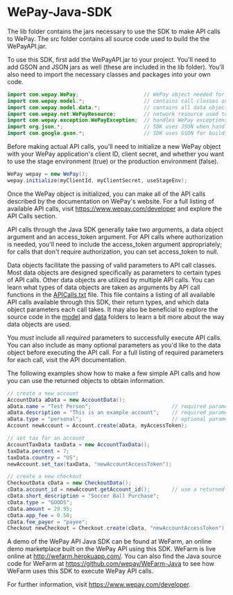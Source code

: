 WePay-Java-SDK
================================

The lib folder contains the jars necessary to use the SDK to make API calls to WePay. The src folder contains all source code used to build the the WePayAPI.jar. 

To use this SDK, first add the WePayAPI.jar to your project. You'll need to add GSON and JSON jars as well (these are included in the lib folder). You'll also need to import the necessary classes and packages into your own code. 
```java
import com.wepay.WePay;                     // WePay object needed for API initialization
import com.wepay.model.*;                   // contains call classes and all API call functions
import com.wepay.model.data.*;              // contains all data objects needed for making calls
import com.wepay.net.WePayResource;         // network resource used to execute calls
import com.wepay.exception.WePayException;  // handles WePay exceptions
import org.json.*;                          // SDK uses JSON when handling API call parameters
import com.google.gson.*;                   // SDK uses GSON for building objects from API responses
```
Before making actual API calls, you'll need to initialize a new WePay object with your WePay application's client ID, client secret, and whether you want to use the stage environment (true) or the production environment (false).
```java	
WePay wepay = new WePay();
wepay.initialize(myClientId, myClientSecret, useStageEnv);
```	
Once the WePay object is initialized, you can make all of the API calls described by the documentation on WePay's website. For a full listing of available API calls, visit https://www.wepay.com/developer and explore the API Calls section. 

API calls through the Java SDK generally take two arguments, a data object argument and an access_token argument. For API calls where authorization is needed, you'll need to include the access_token argument appropriately; for calls that don't require authorization, you can set access_token to null. 

Data objects facilitate the passing of valid parameters to API call classes. Most data objects are designed specifically as parameters to certain types of API calls. Other data objects are utilized by multiple API calls. You can learn what types of data objects are taken as arguments by API call functions in the <a href="https://github.com/wepay/WePay-Java-SDK/blob/master/APICalls.txt">APICalls.txt</a> file. This file contains a listing of all available API calls available through this SDK, their return types, and which data object parameters each call takes. It may also be beneficial to explore the source code in the <a href="https://github.com/wepay/WePay-Java-SDK/tree/master/src/main/java/com/wepay/model">model</a> and <a href="https://github.com/wepay/WePay-Java-SDK/tree/master/src/main/java/com/wepay/model/data">data</a> folders to learn a bit more about the way data objects are used.

You *must* include all *required* parameters to successfully execute API calls. You can also include as many optional parameters as you'd like to the data object before executing the API call. For a full listing of required parameters for each call, visit the API documentation. 

The following examples show how to make a few simple API calls and how you can use the returned objects to obtain information. 
```java
// create a new account
AccountData aData = new AccountData();
aData.name = "Test Person";                          // required parameter for this API call
aData.description = "This is an example account";    // required parameter for this API call
aData.type = "personal";                             // optional parameter for this API call
Account newAccount = Account.create(aData, myAccessToken);

// set tax for an account
AccountTaxData taxData = new AccountTaxData();
taxData.percent = 7;
taxData.country = "US";
newAccount.set_tax(taxData, "newAccountAccessToken");

// create a new checkout
CheckoutData cData = new CheckoutData();
cData.account_id = newAccount.getAccount_id();       // use a returned object to access information
cData.short_description = "Soccer Ball Purchase";
cData.type = "GOODS";
cData.amount = 29.95;
cData.app_fee = 0.50;
cData.fee_payer = "payee";
Checkout newCheckout = Checkout.create(cData, "newAccountAccessToken");
```
A demo of the WePay API Java SDK can be found at WeFarm, an online demo marketplace built on the WePay API using this SDK. WeFarm is live online at http://wefarm.herokuapp.com/. You can also find the Java source code for WeFarm at https://github.com/wepay/WeFarm-Java to see how WeFarm uses this SDK to execute WePay API calls. 

For further information, visit https://www.wepay.com/developer. 
